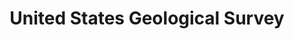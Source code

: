 ---
# This topic lives at
# https://digital.gov/topics/united-states-geological-survey

slug: "united-states-geological-survey"

# Topic Title
title: "United States Geological Survey"

# description — keep it short and clear
summary: ""


# Weight
weight: 1

# For more information on managing topics,
# see https://github.com/GSA/digitalgov.gov/wiki
---